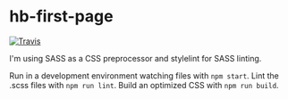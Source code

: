 # hb-first-page

[![Travis](https://img.shields.io/travis/rust-lang/rust.svg?style=for-the-badge)](https://github.com/Ouraborus/hb-first-page)

I'm using SASS as a CSS preprocessor and stylelint for SASS linting.

Run in a development environment watching files with `npm start`.
Lint the .scss files with `npm run lint`.
Build an optimized CSS with `npm run build`.

